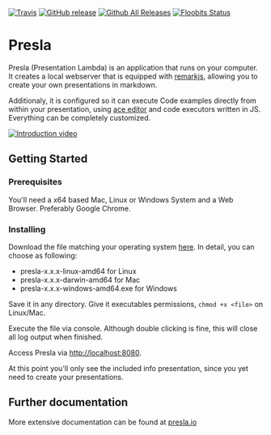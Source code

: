 [![Travis](https://img.shields.io/travis/3stadt/presla.svg)](https://travis-ci.org/3stadt/presla) [![GitHub release](https://img.shields.io/github/release/3stadt/presla.svg)](http://presla.io) [![Github All Releases](https://img.shields.io/github/downloads/3stadt/presla/total.svg)](http://www.somsubhra.com/github-release-stats/?username=3stadt&repository=presla) [![Floobits Status](https://floobits.com/3stadt/presla.svg)](https://floobits.com/3stadt/presla/redirect)

# Presla

Presla (Presentation Lambda) is an application that runs on your computer. It creates a local webserver that is equipped with [remarkjs](https://remarkjs.com/), allowing you to create your own presentations in markdown.

Additionaly, it is configured so it can execute Code examples directly from within your presentation, using [ace editor](https://ace.c9.io/) and code executors written in JS. Everything can be completely customized.

[![Introduction video](http://img.youtube.com/vi/i0lurd0nF_I/0.jpg)](http://www.youtube.com/watch?v=i0lurd0nF_I "Introduction to presla")

## Getting Started

### Prerequisites

You'll need a x64 based Mac, Linux or Windows System and a Web Browser. Preferably Google Chrome.

### Installing

Download the file matching your operating system [here](https://github.com/3stadt/presla/releases). In detail, you can choose as following:

* presla-x.x.x-linux-amd64 for Linux
* presla-x.x.x-darwin-amd64 for Mac
* presla-x.x.x-windows-amd64.exe for Windows

Save it in any directory. Give it executables permissions, `chmod +x <file>` on Linux/Mac.

Execute the file via console. Although double clicking is fine, this will close all log output when finished.

Access Presla via [http://localhost:8080](http://localhost:8080).

At this point you'll only see the included info presentation, since you yet need to create your presentations. 

## Further documentation

More extensive documentation can be found at [presla.io](http://presla.io)
